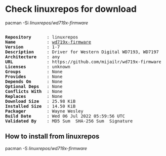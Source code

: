 # Check linuxrepos for download

pacman -Si *linuxrepos/wd719x-firmware*

<div class="highlight"><pre class="highlight"><text>
<b>Repository</b>      : linuxrepos
<b>Name</b>            : <a href="../../x86_64/wd719x-firmware-1-7-any.pkg.tar.zst">wd719x-firmware</a>
<b>Version</b>         : 1-7
<b>Description</b>     : Driver for Western Digital WD7193, WD7197 and WD7296 SCSI cards
<b>Architecture</b>    : any
<b>URL</b>             : https://github.com/mijailr/wd719x-firmware
<b>Licenses</b>        : unknown
<b>Groups</b>          : None
<b>Provides</b>        : None
<b>Depends On</b>      : None
<b>Optional Deps</b>   : None
<b>Conflicts With</b>  : None
<b>Replaces</b>        : None
<b>Download Size</b>   : 25.98 KiB
<b>Installed Size</b>  : 14.50 KiB
<b>Packager</b>        : Wayne Wesley <wayne6324@gmail.com>
<b>Build Date</b>      : Wed 06 Jul 2022 05:59:56 UTC
<b>Validated By</b>    : MD5 Sum  SHA-256 Sum  Signature
</text></pre></div>

## How to install from linuxrepos

pacman -S *linuxrepos/wd719x-firmware*

